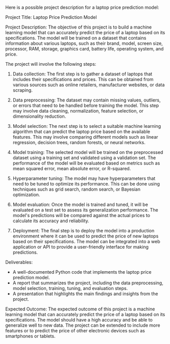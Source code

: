 Here is a possible project description for a laptop price prediction model:

Project Title: Laptop Price Prediction Model

Project Description:
The objective of this project is to build a machine learning model that can accurately predict the price of a laptop based on its specifications. The model will be trained on a dataset that contains information about various laptops, such as their brand, model, screen size, processor, RAM, storage, graphics card, battery life, operating system, and price.

The project will involve the following steps:

1. Data collection: The first step is to gather a dataset of laptops that includes their specifications and prices. This can be obtained from various sources such as online retailers, manufacturer websites, or data scraping.

2. Data preprocessing: The dataset may contain missing values, outliers, or errors that need to be handled before training the model. This step may involve data cleaning, normalization, feature selection, or dimensionality reduction.

3. Model selection: The next step is to select a suitable machine learning algorithm that can predict the laptop price based on the available features. This may involve comparing different models such as linear regression, decision trees, random forests, or neural networks.

4. Model training: The selected model will be trained on the preprocessed dataset using a training set and validated using a validation set. The performance of the model will be evaluated based on metrics such as mean squared error, mean absolute error, or R-squared.

5. Hyperparameter tuning: The model may have hyperparameters that need to be tuned to optimize its performance. This can be done using techniques such as grid search, random search, or Bayesian optimization.

6. Model evaluation: Once the model is trained and tuned, it will be evaluated on a test set to assess its generalization performance. The model's predictions will be compared against the actual prices to calculate its accuracy and reliability.

7. Deployment: The final step is to deploy the model into a production environment where it can be used to predict the price of new laptops based on their specifications. The model can be integrated into a web application or API to provide a user-friendly interface for making predictions.

Deliverables:
- A well-documented Python code that implements the laptop price prediction model.
- A report that summarizes the project, including the data preprocessing, model selection, training, tuning, and evaluation steps.
- A presentation that highlights the main findings and insights from the project.

Expected Outcome:
The expected outcome of this project is a machine learning model that can accurately predict the price of a laptop based on its specifications. The model should have a high accuracy and be able to generalize well to new data. The project can be extended to include more features or to predict the price of other electronic devices such as smartphones or tablets.
